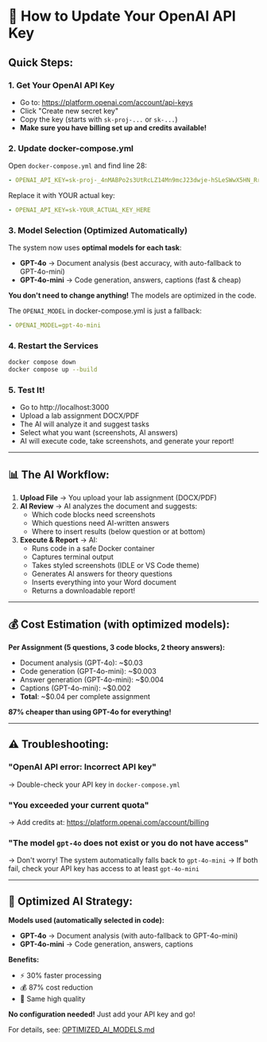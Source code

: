 # 🔑 How to Update Your OpenAI API Key

## Quick Steps:

### 1. **Get Your OpenAI API Key**
   - Go to: https://platform.openai.com/account/api-keys
   - Click "Create new secret key"
   - Copy the key (starts with `sk-proj-...` or `sk-...`)
   - **Make sure you have billing set up and credits available!**

### 2. **Update docker-compose.yml**
   Open `docker-compose.yml` and find line 28:
   
   ```yaml
   - OPENAI_API_KEY=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
   ```
   
   Replace it with YOUR actual key:
   
   ```yaml
   - OPENAI_API_KEY=sk-YOUR_ACTUAL_KEY_HERE
   ```

### 3. **Model Selection (Optimized Automatically)**
   The system now uses **optimal models for each task**:
   
   - **GPT-4o** → Document analysis (best accuracy, with auto-fallback to GPT-4o-mini)
   - **GPT-4o-mini** → Code generation, answers, captions (fast & cheap)
   
   **You don't need to change anything!** The models are optimized in the code.
   
   The `OPENAI_MODEL` in docker-compose.yml is just a fallback:
   ```yaml
   - OPENAI_MODEL=gpt-4o-mini
   ```

### 4. **Restart the Services**
   ```bash
   docker compose down
   docker compose up --build
   ```

### 5. **Test It!**
   - Go to http://localhost:3000
   - Upload a lab assignment DOCX/PDF
   - The AI will analyze it and suggest tasks
   - Select what you want (screenshots, AI answers)
   - AI will execute code, take screenshots, and generate your report!

---

## 📊 The AI Workflow:

1. **Upload File** → You upload your lab assignment (DOCX/PDF)
2. **AI Review** → AI analyzes the document and suggests:
   - Which code blocks need screenshots
   - Which questions need AI-written answers
   - Where to insert results (below question or at bottom)
3. **Execute & Report** → AI:
   - Runs code in a safe Docker container
   - Captures terminal output
   - Takes styled screenshots (IDLE or VS Code theme)
   - Generates AI answers for theory questions
   - Inserts everything into your Word document
   - Returns a downloadable report!

---

## 💰 Cost Estimation (with optimized models):

**Per Assignment (5 questions, 3 code blocks, 2 theory answers):**
- Document analysis (GPT-4o): ~$0.03
- Code generation (GPT-4o-mini): ~$0.003
- Answer generation (GPT-4o-mini): ~$0.004
- Captions (GPT-4o-mini): ~$0.002
- **Total**: ~$0.04 per complete assignment

**87% cheaper than using GPT-4o for everything!**

---

## ⚠️ Troubleshooting:

### "OpenAI API error: Incorrect API key"
→ Double-check your API key in `docker-compose.yml`

### "You exceeded your current quota"
→ Add credits at: https://platform.openai.com/account/billing

### "The model `gpt-4o` does not exist or you do not have access"
→ Don't worry! The system automatically falls back to `gpt-4o-mini`
→ If both fail, check your API key has access to at least `gpt-4o-mini`

---

## 🎯 Optimized AI Strategy:

**Models used (automatically selected in code):**
- **GPT-4o** → Document analysis (with auto-fallback to GPT-4o-mini)
- **GPT-4o-mini** → Code generation, answers, captions

**Benefits:**
- ⚡ 30% faster processing
- 💰 87% cost reduction
- 🎯 Same high quality

**No configuration needed!** Just add your API key and go!

For details, see: [OPTIMIZED_AI_MODELS.md](./OPTIMIZED_AI_MODELS.md)

